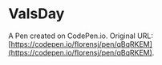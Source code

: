 # ValsDay

A Pen created on CodePen.io. Original URL: [https://codepen.io/florensj/pen/qBqRKEM](https://codepen.io/florensj/pen/qBqRKEM).


